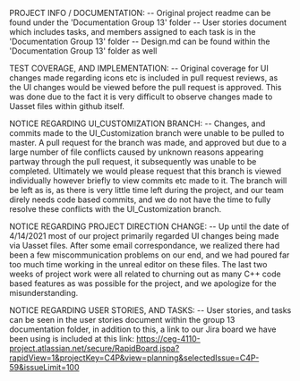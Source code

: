 PROJECT INFO / DOCUMENTATION:
-- Original project readme can be found under the 'Documentation Group 13' folder
-- User stories document which includes tasks, and members assigned to each task is in the 'Documentation Group 13' folder
-- Design.md can be found within the 'Documentation Group 13' folder as well

TEST COVERAGE, AND IMPLEMENTATION:
-- Original coverage for UI changes made regarding icons etc is included in pull request reviews, as the UI changes would be viewed before the pull request is approved.
This was done due to the fact it is very difficult to observe changes made to Uasset files within github itself.

NOTICE REGARDING UI_CUSTOMIZATION BRANCH:
-- Changes, and commits made to the UI_Customization branch were unable to be pulled to master. A pull request for the branch was made, and approved but due to a large number of 
file conflicts caused by unknown reasons appearing partway through the pull request, it subsequently was unable to be completed. Ultimately we would please request that this branch 
is viewed individually however briefly to view commits etc made to it. The branch will be left as is, as there is very little time left during the project, and our team direly needs 
code based commits, and we do not have the time to fully resolve these conflicts with the UI_Customization branch. 

NOTICE REGARDING PROJECT DIRECTION CHANGE:
-- Up until the date of 4/14/2021 most of our project primarily regarded UI changes being made via Uasset files. After some email correspondance, we realized there had been a few 
miscommunication problems on our end, and we had poured far too much time working in the unreal editor on these files. The last two weeks of project work were all related to churning
out as many C++ code based features as was possible for the project, and we apologize for the misunderstanding.

NOTICE REGARDING USER STORIES, AND TASKS:
-- User stories, and tasks can be seen in the user stories document within the group 13 documentation folder, in addition to this, a link to our Jira board we have been using is included at this link: https://ceg-4110-project.atlassian.net/secure/RapidBoard.jspa?rapidView=1&projectKey=C4P&view=planning&selectedIssue=C4P-59&issueLimit=100

